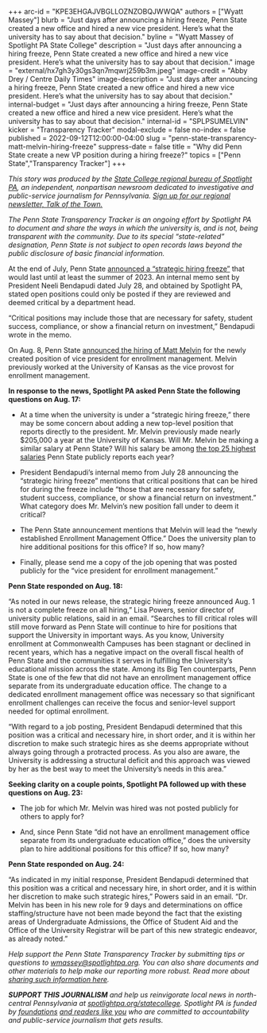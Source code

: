+++
arc-id = "KPE3EHGAJVBGLLOZNZOBQJWWQA"
authors = ["Wyatt Massey"]
blurb = "Just days after announcing a hiring freeze, Penn State created a new office and hired a new vice president. Here’s what the university has to say about that decision."
byline = "Wyatt Massey of Spotlight PA State College"
description = "Just days after announcing a hiring freeze, Penn State created a new office and hired a new vice president. Here’s what the university has to say about that decision."
image = "external/hx7gh3y30gs3qn7mqwrj259b3m.jpeg"
image-credit = "Abby Drey / Centre Daily Times"
image-description = "Just days after announcing a hiring freeze, Penn State created a new office and hired a new vice president. Here’s what the university has to say about that decision."
internal-budget = "Just days after announcing a hiring freeze, Penn State created a new office and hired a new vice president. Here’s what the university has to say about that decision."
internal-id = "SPLPSUMELVIN"
kicker = "Transparency Tracker"
modal-exclude = false
no-index = false
published = 2022-09-12T12:00:00-04:00
slug = "penn-state-transparency-matt-melvin-hiring-freeze"
suppress-date = false
title = "Why did Penn State create a new VP position during a hiring freeze?"
topics = ["Penn State","Transparency Tracker"]
+++

<i>This story was produced by the </i><a href="https://www.spotlightpa.org/statecollege"><i>State College regional bureau of Spotlight PA</i></a><i>, an independent, nonpartisan newsroom dedicated to investigative and public-service journalism for Pennsylvania. </i><a href="https://www.spotlightpa.org/newsletters/talkofthetown"><i>Sign up for our regional newsletter, Talk of the Town.</i></a>

<i>The Penn State Transparency Tracker is an ongoing effort by Spotlight PA to document and share the ways in which the university is, and is not, being transparent with the community. Due to its special “state-related” designation, Penn State is not subject to open records laws beyond the public disclosure of basic financial information.</i>

At the end of July, Penn State <a href="https://www.psu.edu/news/administration/story/penn-state-taking-additional-measures-balance-its-budget-summer-2025/">announced a “strategic hiring freeze”</a> that would last until at least the summer of 2023. An internal memo sent by President Neeli Bendapudi dated July 28, and obtained by Spotlight PA, stated open positions could only be posted if they are reviewed and deemed critical by a department head.

“Critical positions may include those that are necessary for safety, student success, compliance, or show a financial return on investment,” Bendapudi wrote in the memo.

<script src="https://www.spotlightpa.org/embed.js" async></script><div data-spl-embed-version="1" data-spl-src="https://www.spotlightpa.org/embeds/newsletter/?cta=Sign%20up%20for%20our%20new%20regional%20newsletter%2C%20%3Cb%3ETalk%20of%20the%20Town%3C%2Fb%3E%2C%20and%20get%20all%20the%20news%20and%20notes%20from%20State%20College%20and%20north-central%20PA.&button=Sign%20Up%20Now&preselect=state_college&eyebrow=DON'T%20MISS%20A%20BEAT"></div>

On Aug. 8, Penn State <a href="https://www.psu.edu/news/administration/story/matt-melvin-named-vice-president-enrollment-management/">announced the hiring of Matt Melvin</a> for the newly created position of vice president for enrollment management. Melvin previously worked at the University of Kansas as the vice provost for enrollment management.

<b>In response to the news, Spotlight PA asked Penn State the following questions on Aug. 17:</b>

- At a time when the university is under a “strategic hiring freeze,” there may be some concern about adding a new top-level position that reports directly to the president. Mr. Melvin previously made nearly $205,000 a year at the University of Kansas. Will Mr. Melvin be making a similar salary at Penn State? Will his salary be among <a href="https://controller.psu.edu/public-reports">the top 25 highest salaries</a> Penn State publicly reports each year?

- President Bendapudi’s internal memo from July 28 announcing the “strategic hiring freeze” mentions that critical positions that can be hired for during the freeze include “those that are necessary for safety, student success, compliance, or show a financial return on investment.” What category does Mr. Melvin’s new position fall under to deem it critical?

- The Penn State announcement mentions that Melvin will lead the “newly established Enrollment Management Office.” Does the university plan to hire additional positions for this office? If so, how many?

- Finally, please send me a copy of the job opening that was posted publicly for the “vice president for enrollment management.”

<b>Penn State responded on Aug. 18:</b>

“As noted in our news release, the strategic hiring freeze announced Aug. 1 is not a complete freeze on all hiring,” Lisa Powers, senior director of university public relations, said in an email. “Searches to fill critical roles will still move forward as Penn State will continue to hire for positions that support the University in important ways. As you know, University enrollment at Commonwealth Campuses has been stagnant or declined in recent years, which has a negative impact on the overall fiscal health of Penn State and the communities it serves in fulfilling the University’s educational mission across the state. Among its Big Ten counterparts, Penn State is one of the few that did not have an enrollment management office separate from its undergraduate education office. The change to a dedicated enrollment management office was necessary so that significant enrollment challenges can receive the focus and senior-level support needed for optimal enrollment.

“With regard to a job posting, President Bendapudi determined that this position was a critical and necessary hire, in short order, and it is within her discretion to make such strategic hires as she deems appropriate without always going through a protracted process. As you also are aware, the University is addressing a structural deficit and this approach was viewed by her as the best way to meet the University’s needs in this area.”

<b>Seeking clarity on a couple points, Spotlight PA followed up with these questions on Aug. 23:</b>

- The job for which Mr. Melvin was hired was not posted publicly for others to apply for?

- And, since Penn State “did not have an enrollment management office separate from its undergraduate education office,” does the university plan to hire additional positions for this office? If so, how many?

<b>Penn State responded on Aug. 24:</b>

“As indicated in my initial response, President Bendapudi determined that this position was a critical and necessary hire, in short order, and it is within her discretion to make such strategic hires,” Powers said in an email. “Dr. Melvin has been in his new role for 9 days and determinations on office staffing/structure have not been made beyond the fact that the existing areas of Undergraduate Admissions, the Office of Student Aid and the Office of the University Registrar will be part of this new strategic endeavor, as already noted.”

<script src="https://www.spotlightpa.org/embed.js" async></script><div data-spl-embed-version="1" data-spl-src="https://www.spotlightpa.org/embeds/donate/"></div>

<i>Help support the Penn State Transparency Tracker by submitting tips or questions to </i><a href="mailto:wmassey@spotlightpa.org"><i>wmassey@spotlightpa.org</i></a><i>. You can also share documents and other materials to help make our reporting more robust. Read more about </i><a href="https://www.spotlightpa.org/newsletters/talkofthetown/aug-11-why-sharing-documents-helps-us-cover-penn-state/"><i>sharing such information here</i></a><i>.</i>

<i><b>SUPPORT THIS JOURNALISM</b></i><i> and help us reinvigorate local news in north-central Pennsylvania at </i><a href="https://checkout.fundjournalism.org/memberform?org_id=spotlightpa&campaign=7015G0000013pUYQAY&utm_source=www.spotlightpa.org&utm_medium=statecollege:section&utm_campaign=statecollege:main"><i>spotlightpa.org/statecollege</i></a><i>. Spotlight PA is funded by </i><a href="https://www.spotlightpa.org/support"><i>foundations</i></a><i> </i><a href="https://www.spotlightpa.org/support"><i>and readers like you</i></a><i> who are committed to accountability and public-service journalism that gets results.</i>
